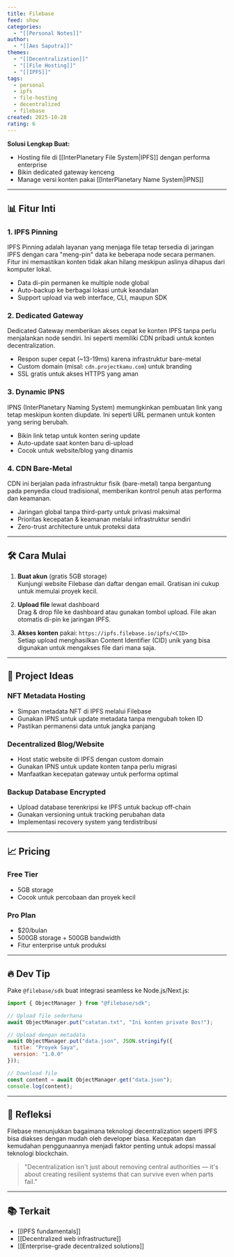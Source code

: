 ```yaml
---
title: Filebase
feed: show
categories:
  - "[[Personal Notes]]"
author:
  - "[[Aes Saputra]]"
themes:
  - "[[Decentralization]]"
  - "[[File Hosting]]"
  - "[[IPFS]]"
tags:
  - personal
  - ipfs
  - file-hosting
  - decentralized
  - filebase
created: 2025-10-28
rating: 6
---
```

**Solusi Lengkap Buat:**

- Hosting file di [[InterPlanetary File System|IPFS]] dengan performa enterprise
- Bikin dedicated gateway kenceng
- Manage versi konten pakai [[InterPlanetary Name System|IPNS]]

---

## 📊 Fitur Inti

### 1. IPFS Pinning

IPFS Pinning adalah layanan yang menjaga file tetap tersedia di jaringan IPFS dengan cara "meng-pin" data ke beberapa node secara permanen. Fitur ini memastikan konten tidak akan hilang meskipun aslinya dihapus dari komputer lokal.

- Data di-pin permanen ke multiple node global
- Auto-backup ke berbagai lokasi untuk keandalan
- Support upload via web interface, CLI, maupun SDK

### 2. Dedicated Gateway

Dedicated Gateway memberikan akses cepat ke konten IPFS tanpa perlu menjalankan node sendiri. Ini seperti memiliki CDN pribadi untuk konten decentralization.

- Respon super cepat (~13-19ms) karena infrastruktur bare-metal
- Custom domain (misal: `cdn.projectkamu.com`) untuk branding
- SSL gratis untuk akses HTTPS yang aman

### 3. Dynamic IPNS

IPNS (InterPlanetary Naming System) memungkinkan pembuatan link yang tetap meskipun konten diupdate. Ini seperti URL permanen untuk konten yang sering berubah.

- Bikin link tetap untuk konten sering update
- Auto-update saat konten baru di-upload
- Cocok untuk website/blog yang dinamis

### 4. CDN Bare-Metal

CDN ini berjalan pada infrastruktur fisik (bare-metal) tanpa bergantung pada penyedia cloud tradisional, memberikan kontrol penuh atas performa dan keamanan.

- Jaringan global tanpa third-party untuk privasi maksimal
- Prioritas kecepatan & keamanan melalui infrastruktur sendiri
- Zero-trust architecture untuk proteksi data

---

## 🛠️ Cara Mulai

1. **Buat akun** (gratis 5GB storage)  
    Kunjungi website Filebase dan daftar dengan email. Gratisan ini cukup untuk memulai proyek kecil.
    
2. **Upload file** lewat dashboard  
    Drag & drop file ke dashboard atau gunakan tombol upload. File akan otomatis di-pin ke jaringan IPFS.
    
3. **Akses konten** pakai: `https://ipfs.filebase.io/ipfs/<CID>`  
    Setiap upload menghasilkan Content Identifier (CID) unik yang bisa digunakan untuk mengakses file dari mana saja.
    

---

## 🚀 Project Ideas

### NFT Metadata Hosting

- Simpan metadata NFT di IPFS melalui Filebase
- Gunakan IPNS untuk update metadata tanpa mengubah token ID
- Pastikan permanensi data untuk jangka panjang

### Decentralized Blog/Website

- Host static website di IPFS dengan custom domain
- Gunakan IPNS untuk update konten tanpa perlu migrasi
- Manfaatkan kecepatan gateway untuk performa optimal

### Backup Database Encrypted

- Upload database terenkripsi ke IPFS untuk backup off-chain
- Gunakan versioning untuk tracking perubahan data
- Implementasi recovery system yang terdistribusi

---

## 📈 Pricing

### Free Tier

- 5GB storage
- Cocok untuk percobaan dan proyek kecil

### Pro Plan

- $20/bulan
- 500GB storage + 500GB bandwidth
- Fitur enterprise untuk produksi

---

## 🔥 Dev Tip

Pake `@filebase/sdk` buat integrasi seamless ke Node.js/Next.js:

```javascript
import { ObjectManager } from "@filebase/sdk";

// Upload file sederhana
await ObjectManager.put("catatan.txt", "Ini konten private Bos!");

// Upload dengan metadata
await ObjectManager.put("data.json", JSON.stringify({ 
  title: "Proyek Saya",
  version: "1.0.0"
}));

// Download file
const content = await ObjectManager.get("data.json");
console.log(content);
```

---

## 🤔 Refleksi

Filebase menunjukkan bagaimana teknologi decentralization seperti IPFS bisa diakses dengan mudah oleh developer biasa. Kecepatan dan kemudahan penggunaannya menjadi faktor penting untuk adopsi massal teknologi blockchain.

> "Decentralization isn't just about removing central authorities — it's about creating resilient systems that can survive even when parts fail."

---

## 📚 Terkait

- [[IPFS fundamentals]]
- [[Decentralized web infrastructure]]
- [[Enterprise-grade decentralized solutions]]